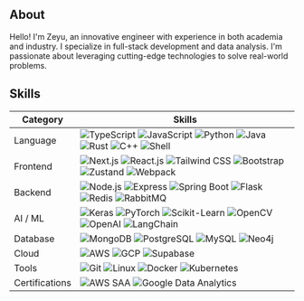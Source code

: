 ## About

Hello! I'm Zeyu, an innovative engineer with experience in both
academia and industry. I specialize in full-stack development and data
analysis. I'm passionate about leveraging cutting-edge technologies to solve real-world problems.

## Skills

| Category       | Skills                                                                                                                                                                                                                                                                                                                                                                                    |
| -------------- | ----------------------------------------------------------------------------------------------------------------------------------------------------------------------------------------------------------------------------------------------------------------------------------------------------------------------------------------------------------------------------------------- |
| Language       | ![TypeScript](https://img.shields.io/badge/TypeScript-3178C6) ![JavaScript](https://img.shields.io/badge/JavaScript-F0DB4F) ![Python](https://img.shields.io/badge/Python-3776AB) ![Java](https://img.shields.io/badge/Java-007396) ![Rust](https://img.shields.io/badge/Rust-B7410E) ![C++](https://img.shields.io/badge/C++-00599C) ![Shell](https://img.shields.io/badge/Shell-4EAA25) |
| Frontend       | ![Next.js](https://img.shields.io/badge/Next.js-000000) ![React.js](https://img.shields.io/badge/React.js-00D8FF) ![Tailwind CSS](https://img.shields.io/badge/Tailwind%20CSS-06B6D4) ![Bootstrap](https://img.shields.io/badge/Bootstrap-7952B3) ![Zustand](https://img.shields.io/badge/Zustand-ECB246) ![Webpack](https://img.shields.io/badge/Webpack-8DD6F9)                         |
| Backend        | ![Node.js](https://img.shields.io/badge/Node.js-339933) ![Express](https://img.shields.io/badge/Express-000000) ![Spring Boot](https://img.shields.io/badge/Spring%20Boot-6DB33F) ![Flask](https://img.shields.io/badge/Flask-000000) ![Redis](https://img.shields.io/badge/Redis-DC382D) ![RabbitMQ](https://img.shields.io/badge/RabbitMQ-FF6600)                                       |
| AI / ML        | ![Keras](https://img.shields.io/badge/Keras-D00000) ![PyTorch](https://img.shields.io/badge/PyTorch-EE4C2C) ![Scikit-Learn](https://img.shields.io/badge/Scikit%20Learn-F7931E) ![OpenCV](https://img.shields.io/badge/OpenCV-5C3EE8) ![OpenAI](https://img.shields.io/badge/OpenAI-000000) ![LangChain](https://img.shields.io/badge/LangChain-65C6A4)                                   |
| Database       | ![MongoDB](https://img.shields.io/badge/MongoDB-47A248) ![PostgreSQL](https://img.shields.io/badge/PostgreSQL-336791) ![MySQL](https://img.shields.io/badge/MySQL-4479A1) ![Neo4j](https://img.shields.io/badge/Neo4j-4581C3)                                                                                                                                                             |
| Cloud          | ![AWS](https://img.shields.io/badge/AWS-232F3E) ![GCP](https://img.shields.io/badge/Google%20Cloud-4285F4) ![Supabase](https://img.shields.io/badge/Supabase-3ECF8E)                                                                                                                                                                                                                      |
| Tools          | ![Git](https://img.shields.io/badge/Git-F05032) ![Linux](https://img.shields.io/badge/Linux-000000) ![Docker](https://img.shields.io/badge/Docker-2496ED) ![Kubernetes](https://img.shields.io/badge/Kubernetes-326CE5)                                                                                                                                                                   |
| Certifications | ![AWS SAA](https://img.shields.io/badge/AWS%20Solutions%20Architect%20Associate-232F3E) ![Google Data Analytics](https://img.shields.io/badge/Google%20Data%20Analytics-4285F4)                                                                                                                                                                                                           |

<!-- ![GitHub账户信息统计](https://github-stats.ubrong.com/api?username=zeyu-chen&show_icons=true&theme=tokyonight)

![GitHub账户最常用语言](https://github-stats.ubrong.com/api/top-langs/?username=zeyu-chen&layout=compact&theme=tokyonight) -->
